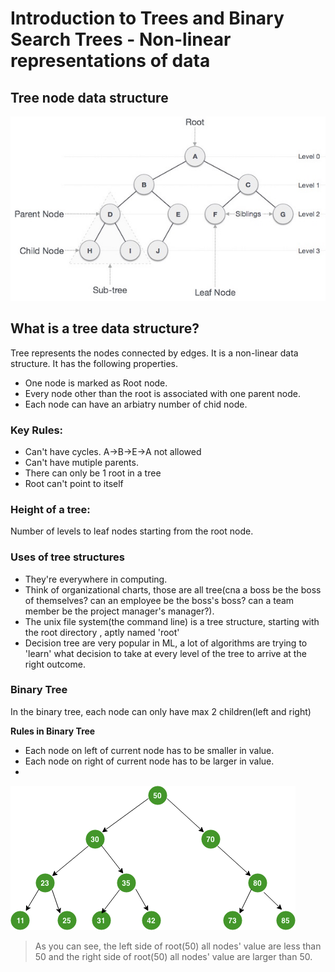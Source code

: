 # Introduction to Trees and Binary Search Trees - Non-linear representations of data

## Tree node data structure
![alt text](https://github.com/Zioq/Algorithms-and-Data-Structures-With-Python/blob/master/21.Binary%20Search%20Tree/img/binary_tree.jpg)

## What is a tree data structure?
Tree represents the nodes connected by edges. It is a non-linear data structure. It has the following properties.
- One node is marked as Root node.
- Every node other than the root is associated with one parent node.
- Each node can have an arbiatry number of chid node.

### Key Rules: 
* Can't have cycles. A->B->E->A not allowed
* Can't have mutiple parents. 
* There can only be 1 root in a tree
* Root can't point to itself

### Height of a tree:
Number of levels to leaf nodes starting from the root node.

### Uses of tree structures
* They're everywhere in computing.
* Think of organizational charts, those are all tree(cna a boss be the boss of themselves? can an employee be the boss's boss? can a team member be the project manager's manager?).
* The unix file system(the command line) is a tree structure, starting with the root directory , aptly named 'root'
* Decision tree are very popular in ML, a lot of algorithms are trying to 'learn' what decision to take at every level of the tree to arrive at the right outcome. 

### Binary Tree
In the binary tree, each node can only have max 2 children(left and right)

**Rules in Binary Tree**
- Each node on left of current node has to be smaller in value.
- Each node on right of current node has to be larger in value. 
- 
![alt text](https://github.com/Zioq/Algorithms-and-Data-Structures-With-Python/blob/master/21.Binary%20Search%20Tree/img/BinarySearchTrees.png)
>As you can see, the left side of root(50) all nodes' value are less than 50 and the right side of root(50) all nodes' value are larger than 50. 
